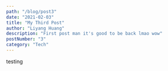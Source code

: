 ```yaml
---
path: "/blog/post3"
date: "2021-02-03"
title: "My Third Post"
author: "Liyang Huang"
description: "First post man it's good to be back lmao wow"
postNumber: "3"
category: "Tech"
---
```


testing